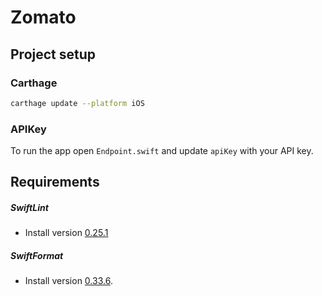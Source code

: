 # Zomato

## Project setup

### Carthage

```bash
carthage update --platform iOS
```

### APIKey

To run the app open `Endpoint.swift` and update `apiKey` with your API key.

## Requirements
##### SwiftLint
* Install version [0.25.1](https://github.com/realm/SwiftLint/releases/tag/0.25.1)

##### SwiftFormat
* Install version [0.33.6](https://github.com/nicklockwood/SwiftFormat/releases/tag/0.33.6).
